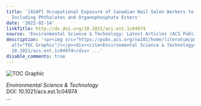 ```yaml
---
title: '[ASAP] Occupational Exposure of Canadian Nail Salon Workers to Plasticizers
  Including Phthalates and Organophosphate Esters'
date: '2022-02-14'
linkTitle: http://dx.doi.org/10.1021/acs.est.1c04974
source: 'Environmental Science & Technology: Latest Articles (ACS Publications)'
description: '<p><img src="https://pubs.acs.org/na101/home/literatum/publisher/achs/journals/content/esthag/0/esthag.ahead-of-print/acs.est.1c04974/20220202/images/medium/es1c04974_0003.gif"
  alt="TOC Graphic"/></p><div><cite>Environmental Science & Technology</cite></div><div>DOI:
  10.1021/acs.est.1c04974</div> ...'
disable_comments: true
---
```

<p><img src="https://pubs.acs.org/na101/home/literatum/publisher/achs/journals/content/esthag/0/esthag.ahead-of-print/acs.est.1c04974/20220202/images/medium/es1c04974_0003.gif" alt="TOC Graphic"/></p><div><cite>Environmental Science & Technology</cite></div><div>DOI: 10.1021/acs.est.1c04974</div> ...